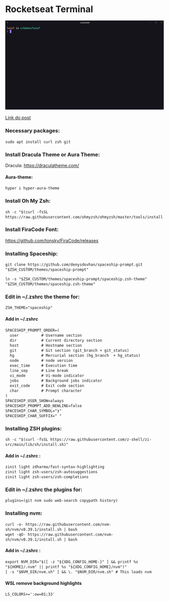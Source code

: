 # Rocketseat Terminal 

<p align="center" > <img src="./images/terminal.png"> </p>

<a href="https://blog.rocketseat.com.br/terminal-com-oh-my-zsh-spaceship-dracula-e-mais/">Link do post</a>


### Necessary packages:
```console
sudo apt install curl zsh git
```

### Install Dracula Theme or Aura Theme:

Dracula: https://draculatheme.com/ <br>

#### Aura-theme:
```console
hyper i hyper-aura-theme
```

### Install Oh My Zsh:
```console
sh -c "$(curl -fsSL https://raw.githubusercontent.com/ohmyzsh/ohmyzsh/master/tools/install.sh)"
```

### Install FiraCode Font:

https://github.com/tonsky/FiraCode/releases

### Installing Spaceship:

```console
git clone https://github.com/denysdovhan/spaceship-prompt.git "$ZSH_CUSTOM/themes/spaceship-prompt"
```

```console
ln -s "$ZSH_CUSTOM/themes/spaceship-prompt/spaceship.zsh-theme" "$ZSH_CUSTOM/themes/spaceship.zsh-theme"
```

### Edit in ~/.zshrc the theme for:

```console
ZSH_THEME="spaceship"
```

#### Add in ~/.zshrc

```console
SPACESHIP_PROMPT_ORDER=(
  user          # Username section
  dir           # Current directory section
  host          # Hostname section
  git           # Git section (git_branch + git_status)
  hg            # Mercurial section (hg_branch  + hg_status)
  node          # node version
  exec_time     # Execution time
  line_sep      # Line break
  vi_mode       # Vi-mode indicator
  jobs          # Background jobs indicator
  exit_code     # Exit code section
  char          # Prompt character
)
SPACESHIP_USER_SHOW=always
SPACESHIP_PROMPT_ADD_NEWLINE=false
SPACESHIP_CHAR_SYMBOL="❯"
SPACESHIP_CHAR_SUFFIX=" "
```

### Installing ZSH plugins:

```console
sh -c "$(curl -fsSL https://raw.githubusercontent.com/z-shell/zi-src/main/lib/sh/install.sh)"
```

#### Add in ~/.zshrc :

```console
zinit light zdharma/fast-syntax-highlighting
zinit light zsh-users/zsh-autosuggestions
zinit light zsh-users/zsh-completions
```

### Edit in ~/.zshrc the plugins for:

```console
plugins=(git nvm sudo web-search copypath history)
```

### Installing nvm:
```console
curl -o- https://raw.githubusercontent.com/nvm-sh/nvm/v0.39.1/install.sh | bash
wget -qO- https://raw.githubusercontent.com/nvm-sh/nvm/v0.39.1/install.sh | bash
```
#### Add in ~/.zshrc :

```console
export NVM_DIR="$([ -z "${XDG_CONFIG_HOME-}" ] && printf %s "${HOME}/.nvm" || printf %s "${XDG_CONFIG_HOME}/nvm")"
[ -s "$NVM_DIR/nvm.sh" ] && \. "$NVM_DIR/nvm.sh" # This loads nvm
```

#### WSL remove background highlights
```console
LS_COLORS+=':ow=01;33'
```
